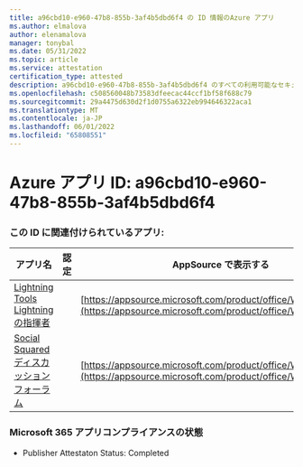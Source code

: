 ```yaml
---
title: a96cbd10-e960-47b8-855b-3af4b5dbd6f4 の ID 情報のAzure アプリ
ms.author: elmalova
author: elenamalova
manager: tonybal
ms.date: 05/31/2022
ms.topic: article
ms.service: attestation
certification_type: attested
description: a96cbd10-e960-47b8-855b-3af4b5dbd6f4 のすべての利用可能なセキュリティとコンプライアンス情報。
ms.openlocfilehash: c508560048b73583dfeecac44ccf1bf58f688c79
ms.sourcegitcommit: 29a4475d630d2f1d0755a6322eb994646322aca1
ms.translationtype: MT
ms.contentlocale: ja-JP
ms.lasthandoff: 06/01/2022
ms.locfileid: "65808551"
---
```

# <a name="azure-app-id-a96cbd10-e960-47b8-855b-3af4b5dbd6f4"></a>Azure アプリ ID: a96cbd10-e960-47b8-855b-3af4b5dbd6f4


### <a name="apps-associated-with-this-id"></a>この ID に関連付けられているアプリ:
| **アプリ名** | **認定** | **AppSource で表示する** |
|--------------|---------------|-----------------------|
| [Lightning Tools Lightning の指揮者](../forward/WA200001926.md) |  | [https://appsource.microsoft.com/product/office/WA200001926](https://appsource.microsoft.com/product/office/WA200001926) |
| [Social Squared ディスカッション フォーラム](../forward/WA200001925.md) |  | [https://appsource.microsoft.com/product/office/WA200001925](https://appsource.microsoft.com/product/office/WA200001925) |

### <a name="microsoft-365-app-compliance-status"></a>Microsoft 365 アプリコンプライアンスの状態
- Publisher Attestaton Status: Completed
